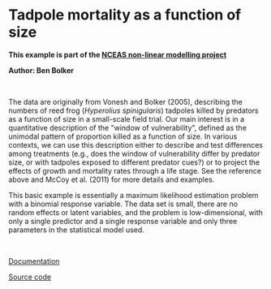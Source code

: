 #  Tadpole mortality as a function of size

**This example is part of the [NCEAS non-linear modelling project][1]**

**Author: Ben Bolker**

 

The data are originally from Vonesh and Bolker (2005), describing the numbers of reed frog (_Hyperolius spinigularis_) tadpoles killed by predators as a function of size in a small-scale field trial. Our main interest is in a quantitative description of the "window of vulnerability", defined as the unimodal pattern of proportion killed as a function of size. In various contexts, we can use this description either to describe and test differences among treatments (e.g., does the window of vulnerability differ by predator size, or with tadpoles exposed to different predator cues?) or to project the effects of growth and mortality rates through a life stage. See the reference above and McCoy et al. (2011) for more details and examples.

This basic example is essentially a maximum likelihood estimation problem with a binomial response variable. The data set is small, there are no random effects or latent variables, and the problem is low-dimensional, with only a single predictor and a single response variable and only three parameters in the statistical model used.

 

[Documentation][2]

[Source code][3]

 

[1]: https://groups.nceas.ucsb.edu/non-linear-modeling/projects
[2]: https://groups.nceas.ucsb.edu/non-linear-modeling/projects/tadpole/WRITEUP/tadpole.pdf
[3]: https://groups.nceas.ucsb.edu/non-linear-modeling/projects/tadpole
